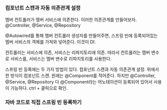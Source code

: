 ### 컴포넌트 스캔과 자동 의존관계 설정
멤버 컨트롤러가 멤버 서비스에 의존한다. 이러한 의존관계를 만들어보자.
@Controller, @Service, @Repository

@Autowired를 통해 멤버 컨트롤러 생성자를 만들어주면, 스프링 빈에 등록되어있는 멤버 서비스의 객체를 가져와 넣어준다. 이것이 DI. 

컨트롤러는 서비스에 의존, 서비스는 리파지토리에 의존.
따라서 컨트롤러는 멤버 변수로 서비스를, 서비스는 멤버 변수로 리파지토리를 사용한다. 

스프링 빈 등록에는 두 가지 방법이 있다.
컴포넌트 스캔과 자동 의존관계 설정. 
위에서 한 방식이 컴포넌트 스캔.
원래는 @Component를 적어준다. 
하지만 @Controller, @Service, @Repository 다 @Component라는 어노테이션이 등록되어 있어서 사용이 가능하다. ctrl + 클릭으로 확인. 

### 자바 코드로 직접 스프링 빈 등록하기